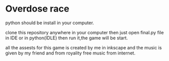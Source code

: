 # Overdose race

python should be install in your computer.

clone this repository anywhere in your computer then just open final.py file in IDE or in python(IDLE) then run it,the game will be start.

all the assests for this game is created by me in inkscape and the music is given by my friend and from royality free music from internet.

